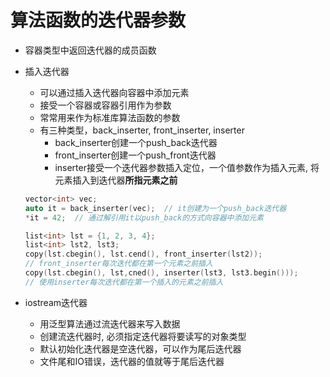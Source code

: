 # 算法函数的迭代器参数

- 容器类型中返回迭代器的成员函数
- 插入迭代器
  - 可以通过插入迭代器向容器中添加元素
  - 接受一个容器或容器引用作为参数
  - 常常用来作为标准库算法函数的参数
  - 有三种类型，back_inserter, front_inserter, inserter
    - back_inserter创建一个push_back迭代器
    - front_inserter创建一个push_front迭代器
    - inserter接受一个迭代器参数插入定位，一个值参数作为插入元素, 将元素插入到迭代器**所指元素之前**

  ```c++
  vector<int> vec;
  auto it = back_inserter(vec);  // it创建为一个push_back迭代器
  *it = 42;  // 通过解引用it以push_back的方式向容器中添加元素
  ```

  ```c++
  list<int> lst = {1, 2, 3, 4};
  list<int> lst2, lst3;
  copy(lst.cbegin(), lst.cend(), front_inserter(lst2));
  // front_inserter每次迭代都在第一个元素之前插入
  copy(lst.cbegin(), lst,cned(), inserter(lst3, lst3.begin()));
  // 使用inserter每次迭代都在第一个插入的元素之前插入
  ```

- iostream迭代器
  - 用泛型算法通过流迭代器来写入数据
  - 创建流迭代器时, 必须指定迭代器将要读写的对象类型
  - 默认初始化迭代器是空迭代器，可以作为尾后迭代器
  - 文件尾和IO错误，迭代器的值就等于尾后迭代器
